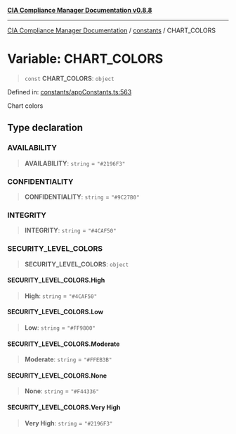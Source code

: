 [**CIA Compliance Manager Documentation v0.8.8**](../../README.md)

***

[CIA Compliance Manager Documentation](../../modules.md) / [constants](../README.md) / CHART\_COLORS

# Variable: CHART\_COLORS

> `const` **CHART\_COLORS**: `object`

Defined in: [constants/appConstants.ts:563](https://github.com/Hack23/cia-compliance-manager/blob/88094f2c4c350fd10a1e440c3eab70aedd819944/src/constants/appConstants.ts#L563)

Chart colors

## Type declaration

### AVAILABILITY

> **AVAILABILITY**: `string` = `"#2196F3"`

### CONFIDENTIALITY

> **CONFIDENTIALITY**: `string` = `"#9C27B0"`

### INTEGRITY

> **INTEGRITY**: `string` = `"#4CAF50"`

### SECURITY\_LEVEL\_COLORS

> **SECURITY\_LEVEL\_COLORS**: `object`

#### SECURITY\_LEVEL\_COLORS.High

> **High**: `string` = `"#4CAF50"`

#### SECURITY\_LEVEL\_COLORS.Low

> **Low**: `string` = `"#FF9800"`

#### SECURITY\_LEVEL\_COLORS.Moderate

> **Moderate**: `string` = `"#FFEB3B"`

#### SECURITY\_LEVEL\_COLORS.None

> **None**: `string` = `"#F44336"`

#### SECURITY\_LEVEL\_COLORS.Very High

> **Very High**: `string` = `"#2196F3"`
